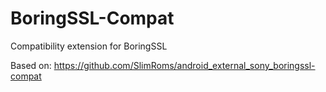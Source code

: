 # BoringSSL-Compat
Compatibility extension for BoringSSL

Based on: https://github.com/SlimRoms/android_external_sony_boringssl-compat

